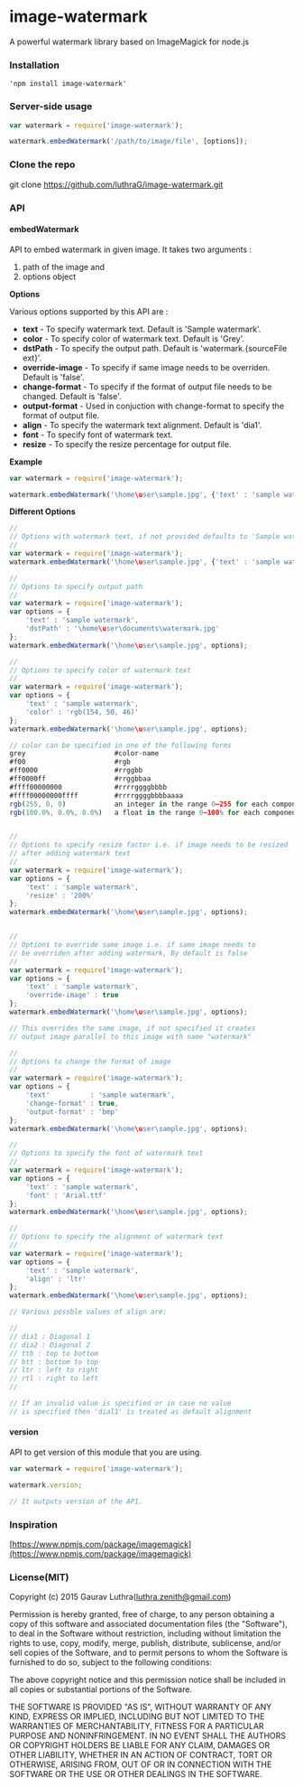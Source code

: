 # image-watermark
A powerful watermark library based on ImageMagick for node.js

### Installation

	'npm install image-watermark'

### Server-side usage

```javascript
var watermark = require('image-watermark');

watermark.embedWatermark('/path/to/image/file', [options]);
```

### Clone the repo

git clone https://github.com/luthraG/image-watermark.git

### API

#### embedWatermark

API to embed watermark in given image. It takes two arguments : 
1. path of the image and 
2. options object

**Options**

Various options supported by this API are :
- **text** - To specify watermark text. Default is 'Sample watermark'.
- **color** - To specify color of watermark text. Default is 'Grey'.
- **dstPath** - To specify the output path. Default is 'watermark.{sourceFile ext}'.
- **override-image** - To specify if same image needs to be overriden. Default is 'false'.
- **change-format** - To specify if the format of output file needs to be changed. Default is 'false'.
- **output-format** - Used in conjuction with change-format to specify the format of output file.
- **align** - To specify the watermark text alignment. Default is 'dia1'.
- **font** - To specify font of watermark text.
- **resize** - To specify the resize percentage for output file.

**Example**

```javascript
var watermark = require('image-watermark');

watermark.embedWatermark('\home\user\sample.jpg', {'text' : 'sample watermark'});
```

**Different Options**

```javascript
//
// Options with watermark text, if not provided defaults to 'Sample watermark'
//
var watermark = require('image-watermark');
watermark.embedWatermark('\home\user\sample.jpg', {'text' : 'sample watermark'});

//
// Options to specify output path
//
var watermark = require('image-watermark');
var options = {
	'text' : 'sample watermark', 
	'dstPath' : '\home\user\documents\watermark.jpg'
};
watermark.embedWatermark('\home\user\sample.jpg', options);

//
// Options to specify color of watermark text
//
var watermark = require('image-watermark');
var options = {
	'text' : 'sample watermark', 
	'color' : 'rgb(154, 50, 46)'
};
watermark.embedWatermark('\home\user\sample.jpg', options);

// color can be specified in one of the following forms
grey					  #color-name
#f00                      #rgb
#ff0000                   #rrggbb
#ff0000ff                 #rrggbbaa
#ffff00000000             #rrrrggggbbbb
#ffff00000000ffff         #rrrrggggbbbbaaaa
rgb(255, 0, 0)            an integer in the range 0—255 for each component
rgb(100.0%, 0.0%, 0.0%)   a float in the range 0—100% for each component


//
// Options to specify resize factor i.e. if image needs to be resized
// after adding watermark text
//
var watermark = require('image-watermark');
var options = {
	'text' : 'sample watermark', 
	'resize' : '200%'
};
watermark.embedWatermark('\home\user\sample.jpg', options);


//
// Options to override same image i.e. if same image needs to
// be overriden after adding watermark, By default is false
//
var watermark = require('image-watermark');
var options = {
	'text' : 'sample watermark', 
	'override-image' : true
};
watermark.embedWatermark('\home\user\sample.jpg', options);

// This overrides the same image, if not specified it creates
// output image parallel to this image with name "watermark"

//
// Options to change the format of image
//
var watermark = require('image-watermark');
var options = {
	'text' 			: 'sample watermark', 
	'change-format' : true,
	'output-format' : 'bmp'
};
watermark.embedWatermark('\home\user\sample.jpg', options);

//
// Options to specify the font of watermark text
//
var watermark = require('image-watermark');
var options = {
	'text' : 'sample watermark', 
	'font' : 'Arial.ttf'
};
watermark.embedWatermark('\home\user\sample.jpg', options);

//
// Options to specify the alignment of watermark text
//
var watermark = require('image-watermark');
var options = {
	'text' : 'sample watermark', 
	'align' : 'ltr'
};
watermark.embedWatermark('\home\user\sample.jpg', options);

// Various possble values of align are:

//
// dia1 : Diagonal 1
// dia2 : Diagonal 2
// ttb : top to bottom
// btt : bottom to top
// ltr : left to right
// rtl : right to left
//

// If an invalid value is specified or in case no value
// is specified then 'dial1' is treated as default alignment

```

#### version

API to get version of this module that you are using.

```javascript
var watermark = require('image-watermark');

watermark.version;

// It outputs version of the API.
```

### Inspiration
[https://www.npmjs.com/package/imagemagick](https://www.npmjs.com/package/imagemagick)

### License(MIT)

Copyright (c) 2015 Gaurav Luthra(luthra.zenith@gmail.com)

Permission is hereby granted, free of charge, to any person obtaining a copy
of this software and associated documentation files (the "Software"), to deal
in the Software without restriction, including without limitation the rights
to use, copy, modify, merge, publish, distribute, sublicense, and/or sell
copies of the Software, and to permit persons to whom the Software is
furnished to do so, subject to the following conditions:

The above copyright notice and this permission notice shall be included in all
copies or substantial portions of the Software.

THE SOFTWARE IS PROVIDED "AS IS", WITHOUT WARRANTY OF ANY KIND, EXPRESS OR
IMPLIED, INCLUDING BUT NOT LIMITED TO THE WARRANTIES OF MERCHANTABILITY,
FITNESS FOR A PARTICULAR PURPOSE AND NONINFRINGEMENT. IN NO EVENT SHALL THE
AUTHORS OR COPYRIGHT HOLDERS BE LIABLE FOR ANY CLAIM, DAMAGES OR OTHER
LIABILITY, WHETHER IN AN ACTION OF CONTRACT, TORT OR OTHERWISE, ARISING FROM,
OUT OF OR IN CONNECTION WITH THE SOFTWARE OR THE USE OR OTHER DEALINGS IN THE
SOFTWARE.